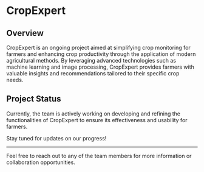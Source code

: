 # CropExpert

## Overview
CropExpert is an ongoing project aimed at simplifying crop monitoring for farmers and enhancing crop productivity through the application of modern agricultural methods. By leveraging advanced technologies such as machine learning and image processing, CropExpert provides farmers with valuable insights and recommendations tailored to their specific crop needs.


## Project Status
Currently, the team is actively working on developing and refining the functionalities of CropExpert to ensure its effectiveness and usability for farmers. 

Stay tuned for updates on our progress! 

---
Feel free to reach out to any of the team members for more information or collaboration opportunities.
